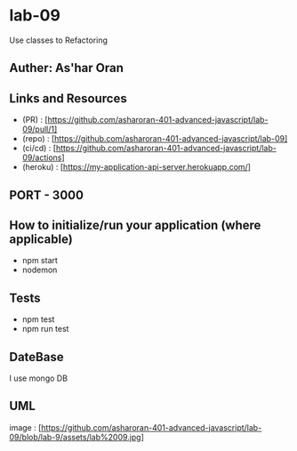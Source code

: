 # lab-09

Use classes to Refactoring
## Auther: As'har Oran
## Links and Resources
- (PR) : [https://github.com/asharoran-401-advanced-javascript/lab-09/pull/1]
- (repo) : [https://github.com/asharoran-401-advanced-javascript/lab-09]
- (ci/cd) : [https://github.com/asharoran-401-advanced-javascript/lab-09/actions]
- (heroku) : [https://my-application-api-server.herokuapp.com/]
## PORT - 3000
## How to initialize/run your application (where applicable)
- npm start
- nodemon
## Tests
- npm test
- npm run test
## DateBase
I use mongo DB
## UML
image : [https://github.com/asharoran-401-advanced-javascript/lab-09/blob/lab-9/assets/lab%2009.jpg]